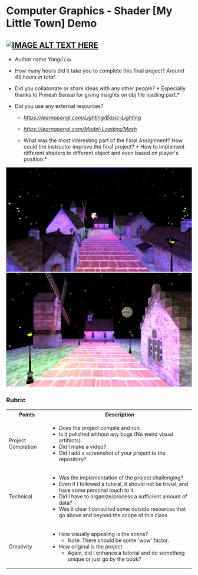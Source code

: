 # Computer Graphics - Shader [My Little Town] Demo

## [![IMAGE ALT TEXT HERE](https://img.youtube.com/vi/_HL39cJIuNE/0.jpg)](https://www.youtube.com/watch?v=_HL39cJIuNE) 


* Author name
  *Yangli Liu*
  
* How many hours did it take you to complete this final project?   *Around 45 hours in total.*
* Did you collaborate or share ideas with any other people?  * Especially thanks to Prinesh Bansal for giving insights on obj file loading part.*
* Did you use any external resources? 
  * *https://learnopengl.com/Lighting/Basic-Lighting*
  * *https://learnopengl.com/Model-Loading/Mesh*
  
  * What was the most interesting part of the Final Assignment? How could the instructor improve the final project? * How to implement different shaders to different object and even based on player's position.*

<img src="./part1/media/MyTown01.jpg" alt="picture">
<img src="./part1/media/MyTown02.jpg" width="800px" alt="picture">

### Rubric

<table>
  <tbody>
    <tr>
      <th>Points</th>
      <th align="center">Description</th>
    </tr>
    <tr>
      <td>Project Completion</td>
     <td align="left"><ul><li>Does the project compile and run.</li><li>Is it polished without any bugs (No weird visual artifacts).</li><li>Did I make a video?</li><li>Did I add a screenshot of your project to the repository?</li></ul></td>
    </tr>
    <tr>
      <td>Technical</td>
      <td align="left"><ul><li>Was the implementation of the project challenging?</li><li>Even if I followed a tutoral, it should not be trivial, and have some personal touch to it.</li><li>Did I have to organize/process a sufficient amount of data?</li><li>Was it clear I consulted some outside resources that go above and beyond the scope of this class</li></ul></td>
    </tr>
    <tr>
      <td>Creativity</td>
      <td align="left"><ul><li>How visually appealing is the scene?<ul><li>Note: There should be some 'wow' factor.</li></ul></li><li>How original is the project<ul><li>Again, did I enhance a tutorial and do something unique or just go by the book?</li></ul></li></ul></td>
    </tr>
  </tbody>
</table>
